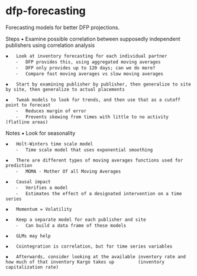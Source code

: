 # dfp-forecasting
Forecasting models for better DFP projections.

Steps
	▪	Examine possible correlation between supposedly independent publishers using correlation analysis

	▪	Look at inventory forecasting for each individual partner
		⁃	DFP provides this, using aggregated moving averages
		⁃	DFP only provides up to 120 days; can we do more?
		⁃	Compare fast moving averages vs slow moving averages

	▪	Start by examining publisher by publisher, then generalize to site by site, then generalize to actual placements

	▪	Tweak models to look for trends, and then use that as a cutoff point to forecast
		⁃	Reduces margin of error
		⁃	Prevents skewing from times with little to no activity (flatline areas)

Notes
	▪	Look for seasonality

	▪	Holt-Winters time scale model
		⁃	Time scale model that uses exponential smoothing

	▪	There are different types of moving averages functions used for prediction
		⁃	MOMA - Mother Of all Moving Averages

	▪	Causal impact
		⁃	Verifies a model
		⁃	Estimates the effect of a designated intervention on a time series

	▪	Momentum = Volatility

	▪	Keep a separate model for each publisher and site
		⁃	Can build a data frame of these models

	▪	GLMs may help

	▪	Cointegration is correlation, but for time series variables

	▪	Afterwards, consider looking at the available inventory rate and how much of that inventory Kargo takes up 		   (inventory capitalization rate)
